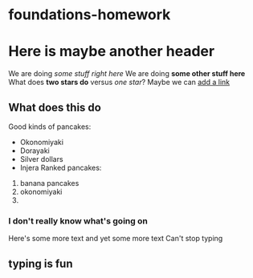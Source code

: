 # foundations-homework

# Here is maybe another header
We are doing *some stuff right here*
We are doing **some other stuff here**
What does **two stars do** versus *one star*?
Maybe we can [add a link](http://www.google.com)

## What does this do

Good kinds of pancakes:
* Okonomiyaki
* Dorayaki
* Silver dollars
* Injera
Ranked pancakes:
1. banana pancakes
2. okonomiyaki
3. 

### I don't really know what's going on
Here's some more text
and yet some more text
Can't stop typing
## typing is fun
